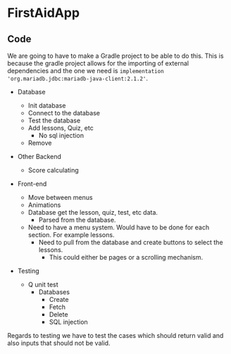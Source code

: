 # FirstAidApp

## Code

We are going to have to make a Gradle project to be able to do this. This is because the gradle project allows for the
importing of external dependencies and the one we need is `implementation 'org.mariadb.jdbc:mariadb-java-client:2.1.2'`.

- Database

  - Init database
  - Connect to the database
  - Test the database
  - Add lessons, Quiz, etc
    - No sql injection
  - Remove

- Other Backend
  - Score calculating

- Front-end

  - Move between menus
  - Animations
  - Database get the lesson, quiz, test, etc data.
    - Parsed from the database.
  - Need to have a menu system. Would have to be done for each section. For example lessons.
    - Need to pull from the database and create buttons to select the lessons.
      - This could either be pages or a scrolling mechanism.

- Testing
  - Q unit test
    - Databases
      - Create
      - Fetch
      - Delete
      - SQL injection

Regards to testing we have to test the cases which should return valid and also inputs that should not be valid.
